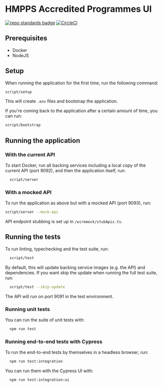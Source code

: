 # HMPPS Accredited Programmes UI

[![repo standards badge](https://img.shields.io/badge/dynamic/json?color=blue&style=flat&logo=github&label=MoJ%20Compliant&query=%24.result&url=https%3A%2F%2Foperations-engineering-reports.cloud-platform.service.justice.gov.uk%2Fapi%2Fv1%2Fcompliant_public_repositories%2Fhmpps-accredited-programmes-ui)](https://operations-engineering-reports.cloud-platform.service.justice.gov.uk/public-github-repositories.html#hmpps-accredited-programmes-ui 'Link to report')
[![CircleCI](https://circleci.com/gh/ministryofjustice/hmpps-accredited-programmes-ui/tree/main.svg?style=svg)](https://circleci.com/gh/ministryofjustice/hmpps-accredited-programmes-ui)

## Prerequisites

- Docker
- NodeJS

## Setup

When running the application for the first time, run the following command:

```bash
script/setup
```

This will create `.env` files and bootstrap the application.

If you're coming back to the application after a certain amount of time, you can run:

```bash
script/bootstrap
```

## Running the application

### With the current API

To start Docker, run all backing services including a local copy of the current API (port 9092), and then the application itself, run:

```bash
  script/server
```

### With a mocked API

To run the application as above but with a mocked API (port 9093), run:

```bash
script/server --mock-api
```

API endpoint stubbing is set up in `/wiremock/stubApis.ts`.

## Running the tests

To run linting, typechecking and the test suite, run:

```bash
  script/test
```

By default, this will update backing service images (e.g. the API) and
dependencies. If you want skip the update when running the full test suite, run:

```bash
  script/test --skip-update
```

The API will run on port 9091 in the test environment.

### Running unit tests

You can run the suite of unit tests with:

```bash
  npm run test
```

### Running end-to-end tests with Cypress

To run the end-to-end tests by themselves in a headless browser, run:

```bash
  npm run test:integration
```

You can run them with the Cypress UI with:

```bash
  npm run test:integration:ui
```
